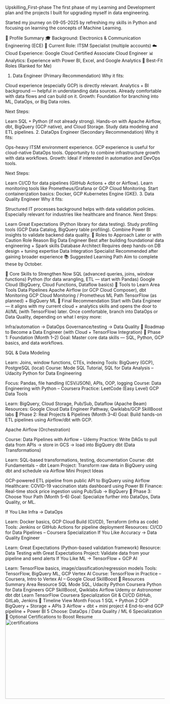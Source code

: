 Upskilling_First-phase
The first phase of my Learning and Development plan and the projects I built for upgrading myself in data engineering.

Started my journey on 09-05-2025 by refreshing my skills in Python and focusing on learning the concepts of Machine Learning.

🧠 Profile Summary
🎓 Background: Electronics & Communication Engineering (ECE)
💼 Current Role: ITSM Specialist (multiple accounts)
☁️ Cloud Experience: Google Cloud Certified Associate Cloud Engineer
📊 Analytics: Experience with Power BI, Excel, and Google Analytics
🎯 Best-Fit Roles (Ranked for Me)
1. Data Engineer (Primary Recommendation)
Why it fits:

Cloud experience (especially GCP) is directly relevant.
Analytics + BI background — helpful in understanding data sources.
Already comfortable with data flows and can build on it.
Growth: Foundation for branching into ML, DataOps, or Big Data roles.

Next Steps:

Learn SQL + Python (if not already strong).
Hands-on with Apache Airflow, dbt, BigQuery (GCP native), and Cloud Storage.
Study data modeling and ETL pipelines.
2. DataOps Engineer (Secondary Recommendation)
Why it fits:

Ops-heavy ITSM environment experience.
GCP experience is useful for cloud-native DataOps tools.
Opportunity to combine infrastructure growth with data workflows.
Growth: Ideal if interested in automation and DevOps tools.

Next Steps:

Learn CI/CD for data pipelines (GitHub Actions + dbt or Airflow).
Learn monitoring tools like Prometheus/Grafana or GCP Cloud Monitoring.
Start containerization basics: Docker, GCP Kubernetes Engine (GKE).
3. Data Quality Engineer
Why it fits:

Structured IT processes background helps with data validation policies.
Especially relevant for industries like healthcare and finance.
Next Steps:

Learn Great Expectations (Python library for data testing).
Study profiling tools (GCP Data Catalog, BigQuery table profiling).
Combine Power BI insights to validate backend data quality.
🤔 Roles to Approach Later or with Caution
Role	Reason
Big Data Engineer	Best after building foundational data engineering + Spark skills
Database Architect	Requires deep hands-on DB design + tuning expertise
Data Integration Specialist	Recommended after gaining broader experience
📚 Suggested Learning Path
Aim to complete these by October.

🔹 Core Skills to Strengthen Now
SQL (advanced queries, joins, window functions)
Python (for data wrangling, ETL — start with Pandas)
Google Cloud (BigQuery, Cloud Functions, Dataflow basics)
🔹 Tools to Learn
Area	Tools
Data Pipelines	Apache Airflow (or GCP Cloud Composer), dbt
Monitoring	GCP Cloud Monitoring / Prometheus
ML Path	TensorFlow (as planned) + BigQuery ML
🏁 Final Recommendation
Start with Data Engineer — it aligns with my current cloud + analytics skills and opens the door to AI/ML (with TensorFlow) later.
Once comfortable, branch into DataOps or Data Quality, depending on what I enjoy more:

Infra/automation → DataOps
Governance/testing → Data Quality
🧭 Roadmap to Become a Data Engineer (with Cloud + TensorFlow Integration)
🔹 Phase 1: Foundation (Month 1–2)
Goal: Master core data skills — SQL, Python, GCP basics, and data workflows.

SQL & Data Modeling

Learn: Joins, window functions, CTEs, indexing
Tools: BigQuery (GCP), PostgreSQL (local)
Course: Mode SQL Tutorial, SQL for Data Analysis – Udacity
Python for Data Engineering

Focus: Pandas, file handling (CSV/JSON), APIs, OOP, logging
Course: Data Engineering with Python – Coursera
Practice: LeetCode (Easy Level)
GCP Data Tools

Learn: BigQuery, Cloud Storage, Pub/Sub, Dataflow (Apache Beam)
Resources: Google Cloud Data Engineer Pathway, Qwiklabs/GCP SkillBoost labs
🔹 Phase 2: Real Projects & Pipelines (Month 3–4)
Goal: Build hands-on ETL pipelines using Airflow/dbt with GCP.

Apache Airflow (Orchestration)

Course: Data Pipelines with Airflow – Udemy
Practice: Write DAGs to pull data from APIs → store in GCS → load into BigQuery
dbt (Data Transformations)

Learn: SQL-based transformations, testing, documentation
Course: dbt Fundamentals – dbt Learn
Project: Transform raw data in BigQuery using dbt and schedule via Airflow
Mini Project Ideas

GCP-powered ETL pipeline from public API to BigQuery using Airflow
Healthcare: COVID-19 vaccination stats dashboard using Power BI
Finance: Real-time stock price ingestion using Pub/Sub → BigQuery
🔹 Phase 3: Choose Your Path (Month 5–6)
Goal: Specialize further into DataOps, Data Quality, or ML.

If You Like Infra → DataOps

Learn: Docker basics, GCP Cloud Build (CI/CD), Terraform (infra as code)
Tools: Jenkins or GitHub Actions for pipeline deployment
Resources: CI/CD for Data Pipelines – Coursera Specialization
If You Like Accuracy → Data Quality Engineer

Learn: Great Expectations (Python-based validation framework)
Resource: Data Testing with Great Expectations
Project: Validate data from your pipeline and send alerts
If You Like ML → TensorFlow + GCP AI

Learn: TensorFlow basics, image/classification/regression models
Tools: TensorFlow, BigQuery ML, GCP Vertex AI
Course: TensorFlow in Practice – Coursera, Intro to Vertex AI – Google Cloud SkillBoost
📘 Resources Summary
Area	Resource
SQL	Mode SQL, Udacity
Python	Coursera Python for Data Engineers
GCP	SkillBoost, Qwiklabs
Airflow	Udemy or Astronomer
dbt	dbt Learn
TensorFlow	Coursera Specialization
Git & CI/CD	GitHub, GitLab, Jenkins
📌 Timeline View
Month	Focus
1	SQL + Python
2	GCP BigQuery + Storage + APIs
3	Airflow + dbt + mini project
4	End-to-end GCP pipeline + Power BI
5	Choose: DataOps / Data Quality / ML
6	Specialization
💼 Optional Certifications to Boost Resume
<img width="1136" height="251" alt="certifications" src="https://github.com/user-attachments/assets/2e77e3fc-b2c9-419d-a9c9-281c95bd9634" />
